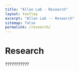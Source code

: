 ```yaml
---
title: "Allan Lab - Research"
layout: textlay
excerpt: "Allan Lab -- Research"
sitemap: false
permalink: /research/
---
```


# Research

???????????

